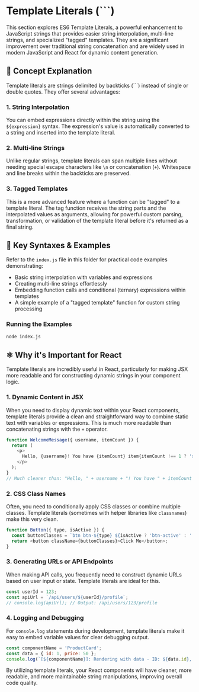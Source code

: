 # Template Literals (```)

This section explores ES6 Template Literals, a powerful enhancement to JavaScript strings that provides easier string interpolation, multi-line strings, and specialized "tagged" templates. They are a significant improvement over traditional string concatenation and are widely used in modern JavaScript and React for dynamic content generation.

## 🎯 Concept Explanation

Template literals are strings delimited by backticks (```) instead of single or double quotes. They offer several advantages:

### 1. String Interpolation

You can embed expressions directly within the string using the `${expression}` syntax. The expression's value is automatically converted to a string and inserted into the template literal.

### 2. Multi-line Strings

Unlike regular strings, template literals can span multiple lines without needing special escape characters like `\n` or concatenation (`+`). Whitespace and line breaks within the backticks are preserved.

### 3. Tagged Templates

This is a more advanced feature where a function can be "tagged" to a template literal. The tag function receives the string parts and the interpolated values as arguments, allowing for powerful custom parsing, transformation, or validation of the template literal before it's returned as a final string.

## 📝 Key Syntaxes & Examples

Refer to the `index.js` file in this folder for practical code examples demonstrating:

- Basic string interpolation with variables and expressions
- Creating multi-line strings effortlessly
- Embedding function calls and conditional (ternary) expressions within templates
- A simple example of a "tagged template" function for custom string processing

### Running the Examples

```bash
node index.js
```

## ⚛️ Why it's Important for React

Template literals are incredibly useful in React, particularly for making JSX more readable and for constructing dynamic strings in your component logic.

### 1. Dynamic Content in JSX

When you need to display dynamic text within your React components, template literals provide a clean and straightforward way to combine static text with variables or expressions. This is much more readable than concatenating strings with the `+` operator.

```javascript
function WelcomeMessage({ username, itemCount }) {
  return (
    <p>
      Hello, {username}! You have {itemCount} item{itemCount !== 1 ? 's' : ''} in your cart.
    </p>
  );
}
// Much cleaner than: "Hello, " + username + "! You have " + itemCount + " item" + (itemCount !== 1 ? "s" : "") + " in your cart."
```

### 2. CSS Class Names

Often, you need to conditionally apply CSS classes or combine multiple classes. Template literals (sometimes with helper libraries like `classnames`) make this very clean.

```javascript
function Button({ type, isActive }) {
  const buttonClasses = `btn btn-${type} ${isActive ? 'btn-active' : ''}`;
  return <button className={buttonClasses}>Click Me</button>;
}
```

### 3. Generating URLs or API Endpoints

When making API calls, you frequently need to construct dynamic URLs based on user input or state. Template literals are ideal for this.

```javascript
const userId = 123;
const apiUrl = `/api/users/${userId}/profile`;
// console.log(apiUrl); // Output: /api/users/123/profile
```

### 4. Logging and Debugging

For `console.log` statements during development, template literals make it easy to embed variable values for clear debugging output.

```javascript
const componentName = 'ProductCard';
const data = { id: 1, price: 50 };
console.log(`[${componentName}]: Rendering with data - ID: ${data.id}, Price: $${data.price}`);
```

By utilizing template literals, your React components will have cleaner, more readable, and more maintainable string manipulations, improving overall code quality.
